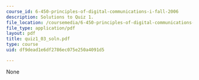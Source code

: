 ```yaml
---
course_id: 6-450-principles-of-digital-communications-i-fall-2006
description: Solutions to Quiz 1.
file_location: /coursemedia/6-450-principles-of-digital-communications-i-fall-2006/df9dead1e6df2786ec075e250a4091d5_quiz1_03_soln.pdf
file_type: application/pdf
layout: pdf
title: quiz1_03_soln.pdf
type: course
uid: df9dead1e6df2786ec075e250a4091d5

---
```

None